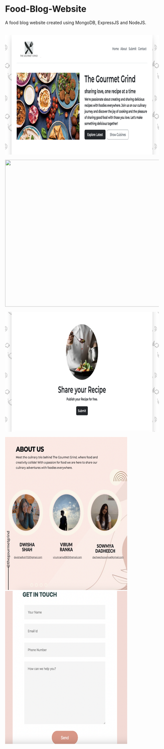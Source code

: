 # Food-Blog-Website
A food blog website created using MongoDB, ExpressJS and NodeJS.
<br>
<br>
<p><img src="/Readme_images/home.png"  width="800" height="392"></p>
<p><img src="/Readme_images/food2.png"  width="800" height="480"></p>
<p><img src="/Readme_images/submit.png"  width="800" height="392"></p>
<p><img src="/Readme_images/aboutus.png"  width="400" height="500"> <img src="/Readme_images/contactus.png"  width="400" height="500"> </p>
